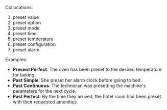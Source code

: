 Collocations:
1. preset value
2. preset option
3. preset mode
4. preset time
5. preset temperature
6. preset configuration
7. preset alarm

Examples:
- **Present Perfect**: The oven has been preset to the desired temperature for baking.
- **Past Simple**: She preset her alarm clock before going to bed.
- **Past Continuous**: The technician was presetting the machine's parameters for the next cycle.
- **Past Perfect**: By the time they arrived, the hotel room had been preset with their requested amenities.